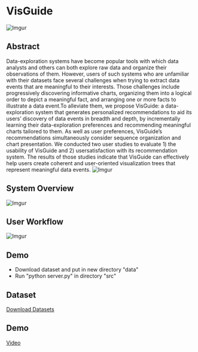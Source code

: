 # VisGuide
![Imgur](https://imgur.com/BKv3I5w.png)

## Abstract
Data-exploration systems have become popular tools with which data analysts and others can both explore raw data and organize their observations of them. However, users of such systems who are unfamiliar with their datasets face several challenges when trying to extract data events that are meaningful to their interests. Those challenges include progressively discovering informative charts, organizing them into a logical order to depict a meaningful fact, and arranging one or more facts to illustrate a data event.To alleviate them, we propose VisGuide: a data-exploration system that generates personalized recommendations to aid its users’ discovery of data events in breadth and depth, by incrementally learning their data-exploration preferences and recommending meaningful charts tailored to them. As well as user preferences, VisGuide’s recommendations simultaneously consider sequence organization and chart presentation. We conducted two user studies to evaluate 1) the usability of VisGuide and 2) usersatisfaction with its recommendation system. The results of those studies indicate that VisGuide can effectively help users create coherent and user-oriented visualization trees that represent meaningful data events.
![Imgur](https://imgur.com/pX9zVla.png)


## System Overview
![Imgur](https://imgur.com/bAXbzDB.png)

## User Workflow
![Imgur](https://imgur.com/P2t9vGO.png)

## Demo
* Download dataset and put in new directory "data"
* Run "python server.py" in directory "src"


## Dataset
[Download Datasets](https://drive.google.com/drive/folders/13CNfDDpSL_Lyk4QCw4QT9PAJfAulPEzh?usp=sharing)

## Demo
[Video](https://youtu.be/ca2KVYku1ZQ)
